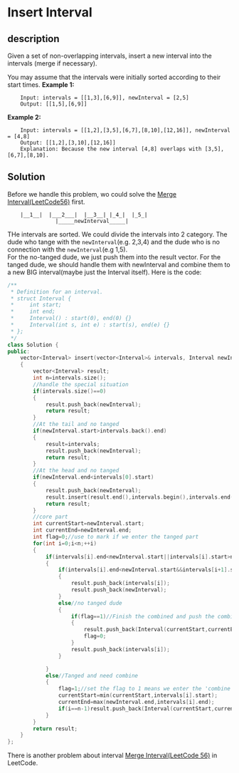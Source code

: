 # Insert Interval
## description
Given a set of non-overlapping intervals, insert a new interval into the intervals (merge if necessary).

You may assume that the intervals were initially sorted according to their start times.
__Example 1:__

        Input: intervals = [[1,3],[6,9]], newInterval = [2,5]
        Output: [[1,5],[6,9]]
__Example 2:__

        Input: intervals = [[1,2],[3,5],[6,7],[8,10],[12,16]], newInterval = [4,8]
        Output: [[1,2],[3,10],[12,16]]
        Explanation: Because the new interval [4,8] overlaps with [3,5],[6,7],[8,10].
## Solution
Before we handle this problem, wo could solve the [Merge Interval(LeetCode56)](https://github.com/Rust401/Leetcode/blob/master/LC56_MergeInterval.md) first.  

        |__1__|  |___2___|  |__3__| |_4_|  |_5_|
                   |_____newInterval_____|

THe intervals are sorted. We could divide the intervals into 2 category. The dude who tange with the `newInterval`(e.g. 2,3,4) and the dude who is no connection with the `newInterval`(e.g 1,5).  
For the no-tanged dude, we just push them into the result vector. For the tanged dude, we should handle them with newInterval and combine them to a new BIG interval(maybe just the Interval itself). Here is the code:
```cpp
/**
 * Definition for an interval.
 * struct Interval {
 *     int start;
 *     int end;
 *     Interval() : start(0), end(0) {}
 *     Interval(int s, int e) : start(s), end(e) {}
 * };
 */
class Solution {
public:
    vector<Interval> insert(vector<Interval>& intervals, Interval newInterval) 
    {
        vector<Interval> result;
        int n=intervals.size();
        //handle the special situation
        if(intervals.size()==0)
        {
            result.push_back(newInterval);
            return result;
        }
        //At the tail and no tanged
        if(newInterval.start>intervals.back().end)
        {
            result=intervals;
            result.push_back(newInterval);
            return result;
        }
        //At the head and no tanged
        if(newInterval.end<intervals[0].start)
        {
            result.push_back(newInterval);
            result.insert(result.end(),intervals.begin(),intervals.end());
            return result;
        }
        //core part
        int currentStart=newInterval.start;
        int currentEnd=newInterval.end;
        int flag=0;//use to mark if we enter the tanged part
        for(int i=0;i<n;++i)
        {
            if(intervals[i].end<newInterval.start||intervals[i].start>newInterval.end)//no tanged dude
            {
                if(intervals[i].end<newInterval.start&&intervals[i+1].start>newInterval.end)//No tanged but the newInterval is in the middle
                {
                    result.push_back(intervals[i]);
                    result.push_back(newInterval);
                }
                else//no tanged dude
                {
                    if(flag==1)//Finish the combined and push the combined dude to the result
                    {
                        result.push_back(Interval(currentStart,currentEnd));
                        flag=0;
                    }
                    result.push_back(intervals[i]); 
                }

            }
            else//Tanged and need combine
            {
                flag=1;//set the flag to 1 means we enter the 'combine section'
                currentStart=min(currentStart,intervals[i].start);
                currentEnd=max(newInterval.end,intervals[i].end);
                if(i==n-1)result.push_back(Interval(currentStart,currentEnd));//If reach the end of the intervals then push the combined dude into the result
            }
        }
        return result;
    }
};
```
There is another problem about interval [Merge Interval(LeetCode 56)](https://leetcode.com/problems/merge-intervals/) in LeetCode.